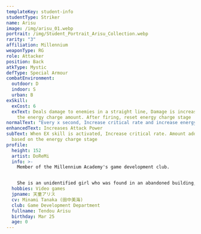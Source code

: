 ```yaml
---
templateKey: student-info
studentType: Striker
name: Arisu
image: /img/arisu_01.webp
portrait: /img/Student_Portrait_Arisu_Collection.webp
rarity: "3"
affiliation: Millennium
weaponType: RG
role: Attacker
position: Back
atkType: Mystic
defType: Special Armour
combatEnvironment:
  outdoor: D
  indoor: S
  urban: B
exSkill:
  exCost: 6
  exText: Deals damage to enemies in a straight line, Damage is increased based on
    the energy charge amount. After firing, reset energy charge stage
normalText: "Every x second, Increase critical rate and increase energy charge by 1 "
enhancedText: Increases Attack Power
subText: When EX skill is activated, Increase critical rate. Amount added is
  based on the energy charge stage
profile:
  height: 152
  artist: DoReMi
  info: >-
    Member of the Millennium Academy's game development club. 


    She is an unidentified girl who was found in an abandoned building, and it is impossible to estimate all the information about her, including her age. She enjoys playing games with Midori and Momoi and has become a serious game fanatic. She does most of her faltering conversations using lines from retro games.
  hobbies: Video games
  jpname: 天童アリス
  cv: Minami Tanaka (田中美海)
  club: Game Development Department
  fullname: Tendou Arisu
  birthday: Mar 25
  age: 0
---
```

